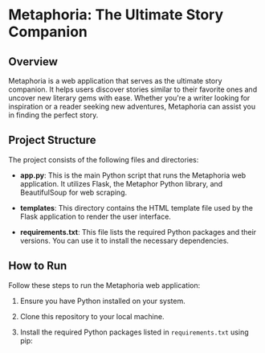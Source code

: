 # Metaphoria: The Ultimate Story Companion

## Overview

Metaphoria is a web application that serves as the ultimate story companion. It helps users discover stories similar to their favorite ones and uncover new literary gems with ease. Whether you're a writer looking for inspiration or a reader seeking new adventures, Metaphoria can assist you in finding the perfect story.

## Project Structure

The project consists of the following files and directories:

- **app.py**: This is the main Python script that runs the Metaphoria web application. It utilizes Flask, the Metaphor Python library, and BeautifulSoup for web scraping.

- **templates**: This directory contains the HTML template file used by the Flask application to render the user interface.

- **requirements.txt**: This file lists the required Python packages and their versions. You can use it to install the necessary dependencies.

## How to Run

Follow these steps to run the Metaphoria web application:

1. Ensure you have Python installed on your system.

2. Clone this repository to your local machine.

3. Install the required Python packages listed in `requirements.txt` using pip:

